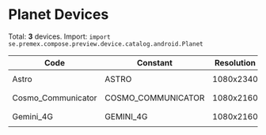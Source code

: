 # Planet Devices

Total: **3** devices. Import: `import se.premex.compose.preview.device.catalog.android.Planet`

| Code | Constant | Resolution | DPI | Compose Spec | Preview Usage |
|------|----------|------------|-----|-------------|---------------|
| Astro | ASTRO | 1080x2340 | 480 | `spec:width=1080px,height=2340px,dpi=480` | `@Preview(device = Planet.ASTRO)` |
| Cosmo_Communicator | COSMO_COMMUNICATOR | 1080x2160 | 480 | `spec:width=1080px,height=2160px,dpi=480` | `@Preview(device = Planet.COSMO_COMMUNICATOR)` |
| Gemini_4G | GEMINI_4G | 1080x2160 | 480 | `spec:width=1080px,height=2160px,dpi=480` | `@Preview(device = Planet.GEMINI_4G)` |

<!-- Generated automatically. Do not edit manually. -->

